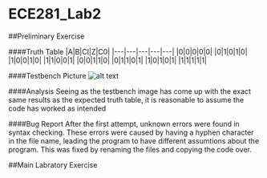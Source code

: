 ECE281_Lab2
===========

##Preliminary Exercise

####Truth Table
|A|B|CI|Z|C0|
|---|---|---|---|---|
|0|0|0|0|0|
|0|1|0|1|0|
|1|0|0|1|0|
|1|1|0|0|1|
|0|0|1|1|0|
|0|1|1|0|1|
|1|0|1|0|1|
|1|1|1|1|1|

####Testbench Picture
![alt text](https://raw2.github.com/jcel/ECE281_Lab2/master/CapturePrelim.PNG "ISE Screen Capture")

####Analysis
Seeing as the testbench image has come up with the exact same results as the expected truth table, it 
is reasonable to assume the code has worked as intended

####Bug Report
After the first attempt, unknown errors were found in syntax checking.  These errors were caused by
having a hyphen character in the file name, leading the program to have different assumtions about the
program.  This was fixed by renaming the files and copying the code over.

##Main Labratory Exercise

